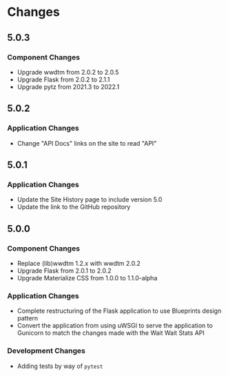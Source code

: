 # Changes

## 5.0.3

### Component Changes

- Upgrade wwdtm from 2.0.2 to 2.0.5
- Upgrade Flask from 2.0.2 to 2.1.1
- Upgrade pytz from 2021.3 to 2022.1

## 5.0.2

### Application Changes

- Change "API Docs" links on the site to read "API"

## 5.0.1

### Application Changes

- Update the Site History page to include version 5.0
- Update the link to the GitHub repository

## 5.0.0

### Component Changes

- Replace (lib)wwdtm 1.2.x with wwdtm 2.0.2
- Upgrade Flask from 2.0.1 to 2.0.2
- Upgrade Materialize CSS from 1.0.0 to 1.1.0-alpha

### Application Changes

- Complete restructuring of the Flask application to use Blueprints design
  pattern
- Convert the application from using uWSGI to serve the application to
  Gunicorn to match the changes made with the Wait Wait Stats API

### Development Changes

- Adding tests by way of `pytest`
